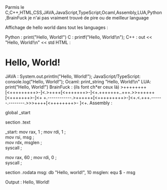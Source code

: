 Parmis le C,C++,HTML,CSS,JAVA,JavaScript,TypeScript,Ocaml,Assembly,LUA,Python,BrainFuck je n'ai pas vraiment trouvé de pire ou de meilleur language

Affichage de hello world dans tout les languages :

Python :
print("Hello, World!")
C :
printf("Hello, World!\n");
C++ :
out << "Hello, World!\n" << std
HTML :
<h1>Hello, World!</h1>
JAVA :
System.out.println("Hello, World!");
JavaScript/TypeScript:
console.log("Hello, World!");
Ocaml:
print_string "Hello, World!\n"
LUA:
print("Hello, World!")
BrainFuck : (ils font ch*er ceux là)
>++++++++[<+++++++++>-]<.>++++[<+++++++>-]<+.+++++++..+++.>>++++++[<+++++++>-]<+
+.------------.>++++++[<+++++++++>-]<+.<.+++.------.--------.>>>++++[<++++++++>-
]<+.
Assembly :

global _start

section .text

_start:
  mov rax, 1        ; 
  mov rdi, 1        ;  
  mov rsi, msg      ;   
  mov rdx, msglen   ;  
  syscall           ; 

  mov rax, 60       ;
  mov rdi, 0        ;  
  syscall           ;

section .rodata
  msg: db "Hello, world!", 10
  msglen: equ $ - msg


Output : Hello, World!
